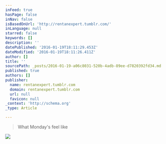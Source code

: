 ```yaml
---
inFeed: true
hasPage: false
inNav: false
isBasedOnUrl: 'http://rentanexpert.tumblr.com/'
inLanguage: null
starred: false
keywords: []
description: ''
datePublished: '2016-01-19T18:11:29.453Z'
dateModified: '2016-01-19T18:11:26.411Z'
author: []
title: ''
sourcePath: _posts/2016-01-19-a06c8031-520b-4adb-89ee-d7820392fd34.md
published: true
authors: []
publisher:
  name: rentanexpert.tumblr.com
  domain: rentanexpert.tumblr.com
  url: null
  favicon: null
_context: 'http://schema.org'
_type: Article

---
```

> What Monday's feel like

![](https://s3-us-west-2.amazonaws.com/the-grid-img/p/decd9583f1af123ad1a991f9516e0bcd52620c85.gif)